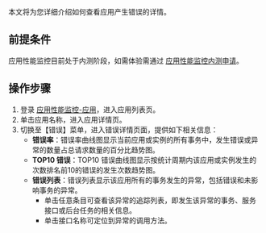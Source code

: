 本文将为您详细介绍如何查看应用产生错误的详情。

## 前提条件


应用性能监控目前处于内测阶段，如需体验需通过 [应用性能监控内测申请](https://cloud.tencent.com/apply/p/f5yvbf09mka)。


## 操作步骤

1. 登录 [应用性能监控-应用](https://console.cloud.tencent.com/tapm/application)，进入应用列表页。
2. 单击应用名称，进入应用详情页。
3. 切换至【错误】菜单，进入错误详情页面，提供如下相关信息：
	- **错误率**：错误率曲线图显示当前应用或实例的所有事务中，发生错误或异常的数量占总请求数量的百分比趋势图。
	- **TOP10 错误**：TOP10 错误曲线图显示按统计周期内该应用或实例发生的次数排名前10的错误的发生次数趋势图。
	- **错误列表**：错误列表显示该应用所有的事务发生的异常，包括错误和未影响事务的异常。
		- 单击任意条目可查看该异常的追踪列表，即发生该异常的事务、服务接口或后台任务的相关信息。
		- 单击接口名称可定位到异常的调用方法。


